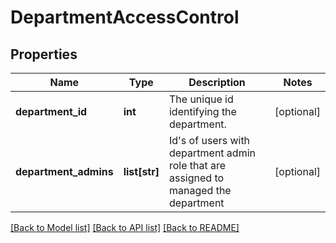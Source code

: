 # DepartmentAccessControl

## Properties
Name | Type | Description | Notes
------------ | ------------- | ------------- | -------------
**department_id** | **int** | The unique id identifying the department. | [optional] 
**department_admins** | **list[str]** | Id&#x27;s of users with department admin role that are assigned to managed the department | [optional] 

[[Back to Model list]](../README.md#documentation-for-models) [[Back to API list]](../README.md#documentation-for-api-endpoints) [[Back to README]](../README.md)

